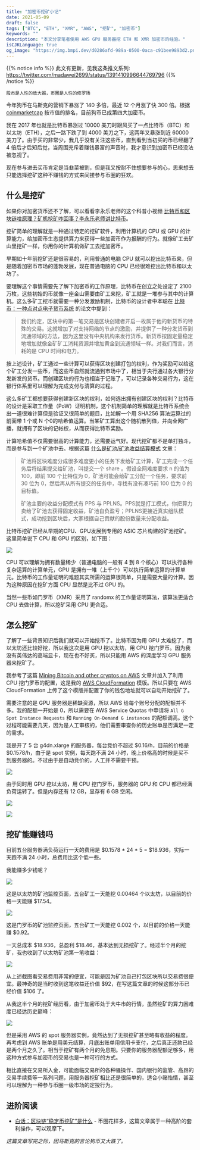 ```yaml
---
title: "加密币挖矿小记"
date: 2021-05-09
draft: false
tags: ["BTC", "ETH", "XMR", "AWS", "挖矿", "加密币"]
keywords: ""
description: "本文分享笔者使用 AWS GPU 服务器挖 ETH 和 XMR 加密币的经验。"
isCJKLanguage: true
og_image: "https://img.bmpi.dev/d0286afd-989a-0500-0aca-c91bee9893d2.png"
---
```


{{% notice info %}}
此文有更新，见我这条推文系列: https://twitter.com/madawei2699/status/1391410996644769796
{{% /notice %}}

```text
股市是人性的放大器，币圈是人性的修罗场
```

今年狗币在马斯克的营销下暴涨了 140 多倍，最近 12 个月涨了快 300 倍。根据 [coinmarketcap](https://coinmarketcap.com/) 按市值的排名，目前狗币已成第四大加密币。

我在 2017 年也就是比特币暴涨过 10000 美刀时跟风买了一点比特币（BTC）和以太坊（ETH），之后一路下跌了到 4000 美刀之下，这两年又暴涨到近 60000 美刀了。由于买的非常少，我几乎没有关注这些币，直到看到当初买的币已经翻了 4 倍后才后知后觉，当周围充斥着赚钱暴富的声音时，我才意识到加密币已经没法被忽视了。

现在参与进去买币肯定是当韭菜被割，但是我又按耐不住想要参与的心，思来想去只能选择挖矿这种不赚钱的方式来间接参与币圈的狂欢。

## 什么是挖矿

如果你对加密货币还不了解，可以看看李永乐老师的这个科普小视频 [比特币和区块链啥原理？矿机挖矿咋回事？李永乐老师讲比特币](https://www.bilibili.com/video/av45247943/)。

挖矿简单的理解就是一种通过特定的挖矿软件，利用计算机的 CPU 或 GPU 的计算能力，给加密币生态提供算力来获得一些加密币作为报酬的行为。就像矿工去矿山里挖矿一样，你用你的计算机做矿工去挖加密币。

早期如十年前挖矿还是很容易的，利用普通的电脑 CPU 就可以挖出比特币来，但是随着加密币市场的蓬勃发展，现在普通电脑的 CPU 已经很难挖出比特币和以太坊了。

要理解这个事情需要先了解下加密币的工作原理，比特币在创立之处设定了 2100 万枚，这些初始的币就像一座金山需要由矿工来挖，矿工就是一堆参与其中的计算机。这么多矿工挖币就需要一种分发激励机制，比特币的设计者中本聪在 [比特币：一种点对点电子货币系统](https://bitcoin.org/files/bitcoin-paper/bitcoin_zh_cn.pdf) 的论文中提到：

> 我们约定，区块中的第一笔交易是区块创建者开启一枚属于他的新货币的特殊的交易。这就增加了对支持网络的节点的激励，并提供了一种分发货币到流通领域的方法，因为这里没有中央机构来发行货币。新货币按固定量稳定地增加就像金矿矿工消耗资源并增加黄金到流通领域一样。对我们而言，消耗的是 CPU 时间和电力。

按上述设计，矿工通过一些计算可以获得区块创建打包的权利，作为奖励可以给这个矿工分发一些币，而这些币自然就流通到市场中了，相当于央行通过各大银行分发新发的货币。而创建区块的行为也相当于记账了，可以记录各种交易行为，这在银行体系里可以理解为完成支付与清算的过程。

这么多矿工都想要获得创建新区块的权利，如何选出拥有创建区块的权利？比特币的设计是采取工作量（PoW）证明机制，这个机制简单的理解就是比特币系统会出一道很难计算但是验证又很简单的题目，比如解一个用 SHA256 算法运算过的前面带 1 个或 N 个0的哈希值运算。当某矿工算出这个随机散列值，并向全网广播，就拥有了区块的记帐权，从而获得比特币奖励。

计算哈希值不仅需要很高的计算能力，还需要运气好。现代挖矿都不是单打独斗，而是参与到一个矿池中去。根据这篇 [什么是矿池/矿池收益结算模式](https://zhuanlan.zhihu.com/p/37385527) 文章：

> 矿池将区块难度分成很多难度更小的任务下发给矿工计算，矿工完成一个任务后将结果提交给矿池，叫提交一个 share 。假设全网难度要求 n 的值为 100，即前 100 个比特位为 0，矿池可能会给矿工分配一个任务，要求前 30 位为 0，然后再从所有提交的任务中，寻找有没有凑巧前 100 位为 0 的目标值。
> 
> 矿池主要的收益分配模式有 PPS 与 PPLNS。PPS就是打工模式，你把算力卖给了矿池去获得固定收益，矿池自负盈亏；PPLNS更接近真实组队模式，成功挖到区块后，大家根据自己贡献的股份数量来分配收益。

比特币挖矿已经从早期的CPU、GPU发展到专用的 ASIC 芯片构建的矿池挖矿。这里简单说下 CPU 和 GPU 的区别，如下图：

![](https://img.bmpi.dev/f4053df3-d840-33cd-1258-f3b09e59ed6a.png)

CPU 可以理解为拥有数量稀少（普通电脑的一般有 4 到 8 个核心）可以执行各种复杂运算的计算单元，GPU 是拥有一堆（上千个）可以执行简单运算的计算单元。比特币的工作量证明的难题其实所需的运算很简单，只是需要大量的计算。因为这种原因在挖矿方面 CPU 显然是比不过 GPU 的。

当然一些币如门罗币（XMR）采用了 randomx 的工作量证明算法，该算法更适合 CPU 去做计算，所以挖矿采用 CPU 更合适。

## 怎么挖矿

了解了一些背景知识后我们就可以开始挖币了。比特币因为用 GPU 太难挖了，而以太坊还比较好挖，所以我这次是用 GPU 挖以太坊，用 CPU 挖门罗币。因为我没有英伟达的高端显卡，现在也不好买，所以只能用 AWS 的深度学习 GPU 服务器来挖矿了。

我参考了这篇 [Mining Bitcoin and other cryptos on AWS](https://michael-ludvig.medium.com/mining-bitcoin-and-other-crypto-on-aws-eb172940059f) 文章并加入了利用 CPU 挖门罗币的配置，这是我的 [AWS CloudFormation](https://github.com/bmpi-dev/aws-ethereum-miner) 模版。所以只要在 AWS CloudFormation 上传了这个模版并配置了你的钱包地址就可以自动开始挖矿了。

需要注意的是 GPU 服务器是稀缺资源，所以 AWS 给每个账号分配的配额并不多。我的配额一开始是 0，所以需要在 AWS Service Quotas 中申请将 `All G Spot Instance Requests` 和 `Running On-Demand G instances` 的配额调高。这个过程可能需要几天，因为是人工审核的，他们需要审查你的历史账单是否满足一定的需求。

我是开了 5 台 g4dn.xlarge 的服务器，每台竞价不超过 $0.16/h，目前的价格是 $0.1578/h，由于是 spot 实例，每天跑不满 24 小时，晚上价格高的时候是买不到服务器的。不过由于是自动竞价的，人工并不需要干预。

![](https://img.bmpi.dev/ca63dfc6-9df7-35f0-cb71-931812079a3c.png)

由于同时用 GPU 挖以太坊，用 CPU 挖门罗币，服务器的 GPU 和 CPU 都已经满负荷运转了。但是内存还有 12 GB，显存有 6 GB 空闲。

![](https://img.bmpi.dev/663abc4d-4469-4be0-9d49-75c7e75375f7.png)

![](https://img.bmpi.dev/2ede5b69-a38f-ef3a-8553-88effa533f22.png)

## 挖矿能赚钱吗

目前五台服务器满负荷运行一天的费用是 $0.1578 * 24 * 5 = $18.936，实际一天跑不满 24 小时，总费用比这个低一些。

我能赚多少钱呢？

![](https://img.bmpi.dev/d0286afd-989a-0500-0aca-c91bee9893d2.png)

这是以太坊的矿池监控页面，五台矿工一天能挖 0.00464 个以太坊，以目前的价格一天能赚 $17.54。

![](https://img.bmpi.dev/9a9600b1-0620-9d35-bd49-50553671f5ad.png)

这是门罗币的矿池监控页面，五台矿工一天能挖 0.002 个，以目前的价格一天能赚 $0.92。

一天总成本 $18.936，总盈利 $18.46，基本达到无损挖矿了。经过半个月的挖矿，我也收到了以太坊矿池第一笔收益：

![](https://img.bmpi.dev/de882a49-f3cb-b528-c68e-e43883c7b460.png)

从上述截图看交易费用非常的便宜，可能是因为矿池自己打包区块所以交易费很便宜。最神奇的是当时收到这笔收益还价值 $92，在写这篇文章的时候这部分币已经价值 $106 了。

从我这半个月的挖矿经历看，由于加密币处于大牛市的行情，虽然挖矿的算力困难度已经达历史巅峰：

![](https://img.bmpi.dev/c7c97890-7016-152d-83ad-3ba0526e243d.png)

但是采用 AWS 的 spot 服务器实例，竟然达到了无损挖矿甚至略有收益的程度。再考虑到 AWS 账单是用美元结算，月底出账单用信用卡支付，之后真正还款已经是两个月之久了。相当于挖矿有两个月的免息期。只要你的服务器配额足够多，用这种方式参与加密币的交易也是一种可行的方式。

相比直接在交易所入金，可能面临交易所的各种骚操作、国内银行的监管、高昂的交易手续费等一系列问题，用服务器挖矿相比还是很简单的，适合小赌怡情，甚至可以理解为一种参与币圈一级市场的定投行为。

## 进阶阅读

- [白话：区块链“稳定币挖矿”是什么](https://taresky.com/stable-lps) - 币圈花样多，这篇文章属于一种高阶的套利操作，可以观摩下。

*这篇文章写完之际，因马斯克的言论狗币又大跌了。*
